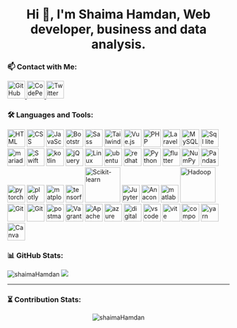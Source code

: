 <h1 align="center">Hi 👋, I'm Shaima Hamdan, Web developer, business and data analysis. </h1>


### 📫 Contact with Me:

<p align="left">
  <!-- GitHub -->
  <a href="https://github.com/shaimaHamdan" target="_blank">
    <img src="https://cdn.jsdelivr.net/gh/devicons/devicon/icons/github/github-original.svg" width="40" alt="GitHub" />
  </a>

  <!-- CodePen -->
  <a href="https://codepen.io/Shaima3h" target="_blank">
    <img src="https://cdn.jsdelivr.net/gh/devicons/devicon/icons/codepen/codepen-original.svg" width="40" alt="CodePen" />
  </a>

  <!-- Twitter -->
  <a href="https://x.com/shaima_3h" target="_blank">
    <img src="https://cdn-icons-png.flaticon.com/512/733/733579.png" width="40" alt="Twitter" />
  </a>
</p>


### 🛠️ Languages and Tools:

<p align="left">
  <!-- Frontend -->
  <img src="https://cdn.jsdelivr.net/gh/devicons/devicon/icons/html5/html5-original.svg" width="40" alt="HTML" />
  <img src="https://cdn.jsdelivr.net/gh/devicons/devicon/icons/css3/css3-original.svg" width="40" alt="CSS" />
  <img src="https://cdn.jsdelivr.net/gh/devicons/devicon/icons/javascript/javascript-original.svg" width="40" alt="JavaScript" />
  <img src="https://cdn.jsdelivr.net/gh/devicons/devicon/icons/bootstrap/bootstrap-plain.svg" width="40" alt="Bootstrap" />
  <img src="https://cdn.jsdelivr.net/gh/devicons/devicon/icons/sass/sass-original.svg" width="40" alt="Sass" />
  <img src="https://cdn.jsdelivr.net/gh/devicons/devicon/icons/tailwindcss/tailwindcss-original.svg" width="40" alt="Tailwind CSS" />
  <img src="https://cdn.jsdelivr.net/gh/devicons/devicon/icons/vuejs/vuejs-original.svg" width="40" alt="Vue.js" />

  <!-- Backend -->
  <img src="https://cdn.jsdelivr.net/gh/devicons/devicon/icons/php/php-original.svg" width="40" alt="PHP" />
  <img src="https://cdn.jsdelivr.net/gh/devicons/devicon/icons/laravel/laravel-original.svg" width="40" alt="Laravel" />
  <img src="https://cdn.jsdelivr.net/gh/devicons/devicon/icons/mysql/mysql-original.svg" width="40" alt="MySQL" />
  <img src="https://cdn.jsdelivr.net/gh/devicons/devicon/icons/sqlite/sqlite-original.svg" width="40" alt="Sql lite" />
  <img src="https://cdn.jsdelivr.net/gh/devicons/devicon/icons/mariadb/mariadb-original.svg" width="40" alt="mariadb" />

  <!-- Programming Languages & Tools -->
  <img src="https://cdn.jsdelivr.net/gh/devicons/devicon/icons/swift/swift-original.svg" width="40" alt="Swift" />
  <img src="https://cdn.jsdelivr.net/gh/devicons/devicon/icons/kotlin/kotlin-original.svg" width="40" alt="kotlin" />
  <img src="https://cdn.jsdelivr.net/gh/devicons/devicon/icons/jquery/jquery-original.svg" width="40" alt="jQuery" />
  <img src="https://cdn.jsdelivr.net/gh/devicons/devicon/icons/linux/linux-original.svg" width="40" alt="Linux" />
  <img src="https://cdn.jsdelivr.net/gh/devicons/devicon/icons/ubuntu/ubuntu-original.svg" width="40" alt="ubentu" />
  <img src="https://cdn.jsdelivr.net/gh/devicons/devicon/icons/redhat/redhat-original-wordmark.svg" width="40" alt="redhat" />
  <img src="https://cdn.jsdelivr.net/gh/devicons/devicon/icons/python/python-original.svg" width="40" alt="Python" />
   <img src="https://cdn.jsdelivr.net/gh/devicons/devicon/icons/flutter/flutter-original.svg" width="40" alt="flutter" />
  <img src="https://cdn.jsdelivr.net/gh/devicons/devicon/icons/numpy/numpy-original.svg" width="40" alt="NumPy" />
  <img src="https://cdn.jsdelivr.net/gh/devicons/devicon/icons/pandas/pandas-original.svg" width="40" alt="Pandas" />
  <img src="https://cdn.jsdelivr.net/gh/devicons/devicon/icons/pytorch/pytorch-original.svg" width="40" alt="pytorch" />
  <img src="https://cdn.jsdelivr.net/gh/devicons/devicon/icons/plotly/plotly-original-wordmark.svg" width="40" alt="plotly" />
  <img src="https://cdn.jsdelivr.net/gh/devicons/devicon/icons/matplotlib/matplotlib-original.svg" width="40" alt="matplotlib" />
  <img src="https://cdn.jsdelivr.net/gh/devicons/devicon/icons/tensorflow/tensorflow-original-wordmark.svg" width="40" alt="tensorflow" />
  <img src="https://raw.githubusercontent.com/scikit-learn/scikit-learn/main/doc/logos/scikit-learn-logo-small.png" width="80" alt="Scikit-learn" />
  <img src="https://cdn.jsdelivr.net/gh/devicons/devicon/icons/jupyter/jupyter-original-wordmark.svg" width="40" alt="Jupyter Notebook" />
  <img src="https://cdn.jsdelivr.net/gh/devicons/devicon/icons/anaconda/anaconda-original-wordmark.svg" width="40" alt="Anaconda" />
   <img src="https://cdn.jsdelivr.net/gh/devicons/devicon/icons/matlab/matlab-original.svg" width="40" alt="matlab" />

  <!-- Big Data -->
  <img src="https://upload.wikimedia.org/wikipedia/commons/0/0e/Hadoop_logo.svg" width="80" alt="Hadoop" />
   <!-- 
  <img src="https://upload.wikimedia.org/wikipedia/commons/0/0e/Hadoop_logo.svg" width="40" alt="Hive" />
  <img src="https://upload.wikimedia.org/wikipedia/commons/0/0e/Hadoop_logo.svg" width="80" alt="SAS" />
   -->
  <!-- DevOps / Tools -->
  <img src="https://cdn.jsdelivr.net/gh/devicons/devicon/icons/git/git-original.svg" width="40" alt="Git" />
  <img src="https://cdn.jsdelivr.net/gh/devicons/devicon/icons/docker/docker-original-wordmark.svg" width="40" alt="Git" />
  <img src="https://cdn.jsdelivr.net/gh/devicons/devicon/icons/postman/postman-original.svg" width="40" alt="postman" />
  <img src="https://cdn.jsdelivr.net/gh/devicons/devicon/icons/vagrant/vagrant-original.svg" width="40" alt="Vagrant" />
  <img src="https://cdn.jsdelivr.net/gh/devicons/devicon/icons/apache/apache-original.svg" width="40" alt="Apache HTTP Server" />
  <img src="https://cdn.jsdelivr.net/gh/devicons/devicon/icons/azure/azure-original.svg" width="40" alt="azure" />
  <img src="https://cdn.jsdelivr.net/gh/devicons/devicon/icons/digitalocean/digitalocean-original.svg" width="40" alt="digitalocean" />
  <img src="https://cdn.jsdelivr.net/gh/devicons/devicon/icons/vscode/vscode-original.svg" width="40" alt="vscode" />
  <img src="https://cdn.jsdelivr.net/gh/devicons/devicon/icons/vitejs/vitejs-original.svg" width="40" alt="vite" />
  <img src="https://cdn.jsdelivr.net/gh/devicons/devicon/icons/composer/composer-original.svg" width="40" alt="composer" />
  <img src="https://cdn.jsdelivr.net/gh/devicons/devicon/icons/yarn/yarn-original.svg" width="40" alt="yarn" />
  <img src="https://cdn.jsdelivr.net/gh/devicons/devicon/icons/canva/canva-original.svg" width="40" alt="Canva" />
</p>

### 📊 GitHub Stats:

<p>
  <img src="https://github-readme-stats.vercel.app/api?username=shaimaHamdan&show_icons=true&theme=radical" alt="shaimaHamdan" />
  <img src="https://github-readme-stats.vercel.app/api/top-langs/?username=shaimaHamdan&layout=compact&theme=radical" />
</p>

---

### ⏳ Contribution Stats:

<p align="center">
  <img src="https://streak-stats.demolab.com/?user=shaimaHamdan&theme=radical" alt="shaimaHamdan" />
</p>
